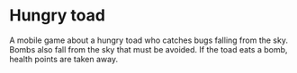 # Hungry toad

A mobile game about a hungry toad who catches bugs falling from the sky. Bombs also fall from the sky that must be avoided. If the toad eats a bomb, health points are taken away.

